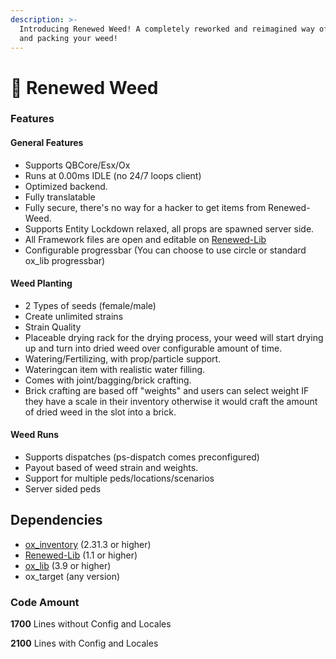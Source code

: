 ```yaml
---
description: >-
  Introducing Renewed Weed! A completely reworked and reimagined way of growing
  and packing your weed!
---
```


# 🌱 Renewed Weed

### Features

#### General Features

* Supports QBCore/Esx/Ox
* Runs at 0.00ms IDLE (no 24/7 loops client)
* Optimized backend.
* Fully translatable
* Fully secure, there's no way for a hacker to get items from Renewed-Weed.
* Supports Entity Lockdown relaxed, all props are spawned server side.
* All Framework files are open and editable on [Renewed-Lib](https://github.com/Renewed-Scripts/Renewed-Lib)
* Configurable progressbar (You can choose to use circle or standard ox\_lib progressbar)

#### Weed Planting

* 2 Types of seeds (female/male)
* Create unlimited strains
* Strain Quality
* Placeable drying rack for the drying process, your weed will start drying up and turn into dried weed over configurable amount of time.
* Watering/Fertilizing, with prop/particle support.
* Wateringcan item with realistic water filling.
* Comes with joint/bagging/brick crafting.
* Brick crafting are based off "weights" and users can select weight IF they have a scale in their inventory otherwise it would craft the amount of dried weed in the slot into a brick.

#### Weed Runs

* Supports dispatches (ps-dispatch comes preconfigured)
* Payout based of weed strain and weights.
* Support for multiple peds/locations/scenarios
* Server sided peds

## Dependencies

* [ox\_inventory](https://github.com/overextended/ox\_inventory) (2.31.3 or higher)
* [Renewed-Lib](https://github.com/Renewed-Scripts/Renewed-Lib) (1.1 or higher)
* [ox\_lib](https://github.com/overextended/ox\_lib) (3.9 or higher)&#x20;
* ox\_target (any version)

### Code Amount

**1700** Lines without Config and Locales

**2100** Lines with Config and Locales
